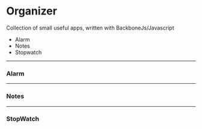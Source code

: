 # Organizer



Collection of small useful apps, written with BackboneJs/Javascript

<ul>
  <li>Alarm</li>
  <li>Notes</li>
  <li>Stopwatch</li>
</ul>

<hr>

<h3>Alarm</h3>

<hr>

<h3>Notes</h3>


<hr>

<h3>StopWatch</h3>
